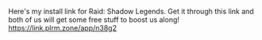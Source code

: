 Here's my install link for Raid: Shadow Legends. Get it through this link and both of us will get some free stuff to boost us along! https://link.plrm.zone/app/n38g2
